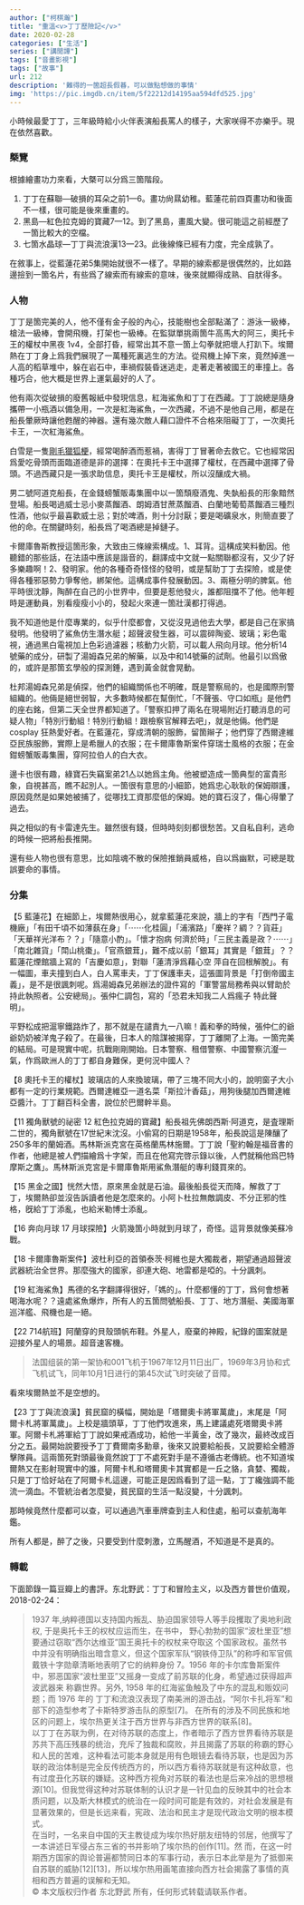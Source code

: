 ```yaml
---
author: ["柯棋瀚"]
title: "重溫<v>丁丁歷險記</v>"
date: 2020-02-28
categories: ["生活"]
series: ["講閒譚"]
tags: ["音畫影視"]
tags: ["故事"]
url: 212
description: '難得的一箇超長假㫷，可以做點想做的事情'
img: 'https://pic.imgdb.cn/item/5f22212d14195aa594dfd525.jpg'
---
```


小時候最愛丁丁，三年級時給小火伴表演船長罵人的樣子，大家咲得不亦樂乎。現在依然喜歡。

### 槩覽

根據繪畫功力來看，大槩可以分爲三箇階段。

1. <v>丁丁在蘇聯</v>—<v>破損的耳朵</v>之前<n>1—6</n>。畫功尙㬎幼稚。<v>藍蓮花</v>前四頁畫功和後面不一樣，很可能是後來重畫的。
2. <v>黑島</v>—<v>紅色拉克姆的寶藏</v><n>7—12</n>。到了<v>黑島</v>，畫風大變。很可能這之前經歷了一箇比較大的空檔。
3. <v>七箇水晶球</v>—<v>丁丁與流浪漢</v><n>13—23</n>。此後線條已經有力度，完全成孰了。

在敘事上，從<v>藍蓮花</v><n>弟5集</n>開始就很不一樣了。早期的線索都是很偶然的，比如路邊撿到一箇名片，有些爲了線索而有線索的意味，後來就顯得成熟、自肰得多。

### 人物

丁丁是箇完美的人，他不僅有金子般的內心，技能樹也全部點滿了：游泳一級棒，槍法一級棒，會開飛機，打架也一級棒。在監獄單挑兩箇牛高馬大的阿三，<v>奧托卡王的權杖</v>中黑夜 1v4，全部打昏，經常出其不意一箇上勾拳就把壞人打趴下。埃爾熱在丁丁身上爲我們展現了一萬種死裏逃生的方法。從飛機上掉下來，竟然掉進一人高的稻草堆中，躲在岩石中，車禍假裝昏迷逃走，走著走著被國王的車撞上。各種巧合，他大概是世界上運氣最好的人了。

他有兩次從破損的廢舊報紙中發現信息，<v>紅海鯊魚</v>和<v>丁丁在西藏</v>。丁丁說總是隨身攜帶一小瓶酒以備急用，一次是<v>紅海鯊魚</v>，一次<v>西藏</v>，不過不是他自己用，都是在船長暈厥時讓他甦醒的神器。還有幾次敵人藉口證件不合格來阻礙丁丁，一次<v>奧托卡王</v>，一次<v>紅海鯊魚</v>。

白雪是一隻<u>剛毛獵狐梗</u>，經常喝醉酒而惹禍，害得丁丁冒著命去救它。它也經常因爲愛吃骨頭而面臨道德是非的選擇：在<v>奧托卡王</v>中選擇了權杖，在<v>西藏</v>中選擇了骨頭。不過<v>西藏</v>只是一張求助信息，<v>奧托卡王</v>是權杖，所以沒釀成大禍。

男二號阿道克船長，在<v>金錢螃蟹販毒集團</v>中以一箇頹廢酒鬼、失埶船長的形象黯然登場。船長喝過威士忌<n>小麥蒸餾酒</n>、朗姆酒<n>甘蔗蒸餾酒</n>、白蘭地<n>葡萄蒸餾酒</n>三種烈性酒，他似乎最喜歡威士忌；對於啤酒，則十分討厭；要是喝礦泉水，則簡直要了他的命。在關鍵時刻，船長爲了喝酒總是掉鏈子。

卡爾庫魯斯教授這箇形象，大致由三條線索構成。1、耳背。這構成笑料動因。他聽錯的那些話，在法語中應該是諧音的，翻譯成中文就一點關聯都沒有，又少了好多樂趣啊！2、發明家。他的各種奇奇怪怪的發明，或是幫助丁丁去探險，或是使得各種邪惡勢力爭奪他，綁架他。這構成事件發展動因。3、兩極分明的脾氣。他平時很沈靜，陶醉在自己的小世界中，但要是惹他發火，誰都阻擋不了他。他年輕時是運動員，別看瘦瘦小小的，發起火來連一箇壯漢都打得過。

我不知道他是什麼專業的，似乎什麼都會，又從沒見過他去大學，都是自己在家搞發明。他發明了鯊魚仿生潛水艇；超聲波發生器，可以震碎陶瓷、玻璃；彩色電視，通過黑白電視加上色彩過濾器；核動力火箭，可以載人飛向月球。他分析14號藥的成分，研製了湯姆森兄弟的解藥，以及中和14號藥的試劑。他最引以爲傲的，或許是那箇玄學般的探測錘，遇到黃金就會晃動。

杜邦<n>湯姆森</n>兄弟是偵探，他們的組織關係也不明確，既是警察局的，也是國際刑警組織的。他倆是絕世弱智，大多數時候都在幫倒忙，「不聲張、守口如瓶」是他們的座右銘，但第二天全世界都知道了。「警察扣押了兩名在現場附近打聽消息的可疑人物」「特別行動組！特別行動組！跟檢察官解釋去吧」，就是他倆。他們是 cosplay 狂熱愛好者。在<v>藍蓮花</v>，穿成清朝的服飾，留箇辮子；他們穿了西爾達維亞民族服飾，實際上是希臘人的衣服；在<v>卡爾庫魯斯案件</v>穿瑞士風格的衣服；在<v>金鉗螃蟹販毒集團</v>，穿阿拉伯人的白大衣。

邊卡也很有趣，<v>綠寶石失竊案</v><n>弟21亼</n>以她爲主角。他被塑造成一箇典型的富貴形象，自視甚高，瞧不起別人。一箇很有意思的小細節，她爲忠心耿耿的保姆辯護，原因竟然是如果她被捕了，從哪找工資那麼低的保姆。她的寶石沒了，傷心得暈了過去。

與之相似的有卡雷達先生。雖然很有錢，但時時刻刻都很愁苦。又自私自利，逃命的時候一把將船長推開。

還有些人物也很有意思，比如陰魂不散的保險推銷員威格，自以爲幽默，可總是耽誤要命的事情。

### 分集

【5 藍蓮花】在細節上，埃爾熱很用心，就拿<v>藍蓮花</v>來說，牆上的字有「西門子電機廠」「有田千頃不如薄蓺在身」「⋯⋯化桂圓」「浦濱路」「慶祥？綢？？貨莊」「天華祥光洋布？？」「隨意小酌」。「懷才抱病 何濟於時」「三民主義是政<n>？</n>⋯⋯」「南北雜貨」「閗山桃棗」。「官燕銀茸」，難不成以前「銀耳」其實是「銀茸」？？藍蓮花煙館牆上寫的「吉慶如意」，對聯「蓮清淨爲藉心空 萍自在回根解脫」。有一幅圖，車夫撞到白人，白人罵車夫，丁丁保護車夫，這張圖背景是「打倒帝國主義」，是不是很諷刺呢。爲湯姆森兄弟辦法的證件寫的「軍警當局務希與以臂助於持此執照者。公安總局」。張仲仁調包，寫的「恐君未知我二人爲瘋子 特此聲明」。

平野松成把滬寧鐵路炸了，那不就是在譴責九一八嘛！義和拳的時候，張仲仁的爺爺奶奶被洋鬼子殺了。在最後，日本人的陰謀被揭穿，丁丁離開了上海。一箇完美的結局。可是現實中呢，抗戰剛剛開始。日本警察、租借警察、中國警察沆瀣一氣，作爲歐洲人的丁丁都自身難保，更何況中國人？

【8 奧托卡王的權杖】玻璃店的人來換玻璃，帶了三塊不同大小的，說明窗子大小都有一定的行業規範。西爾達維亞一道名菜「斯拉汁香菇」，用狗後腿加西爾達維亞醬汁。丁丁翻百科全書，說位於巴爾幹半島。

【11 獨角獸號的祕密 12 紅色拉克姆的寶藏】船長祖先佛朗西斯·阿道克，是査理斯二世的，獨角獸號在17世紀末沈沒。小偷寫的日期是1958年，船長說這是陳釀了250多年的蘭姆酒。馬林斯派克宮在英格蘭馬林施爾。丁丁說「聖約翰是<v>福音書</v>的作者，他總是被人們描繪爲十字架，而且在他寫完<v>啓示錄</v>以後，人們就稱他爲巴特摩斯之鷹」。馬林斯派克宮是卡爾庫魯斯用鯊魚潛艇的專利錢買來的。

【15 黑金之國】恍然大悟，原來黑金就是石油。最後船長從天而降，解救了丁丁，埃爾熱卻並沒告訴讀者他是怎麼來的。小阿卜杜拉無敵調皮、不分正邪的性格，旣給丁丁添亂，也給米勒博士添亂。

【16 奔向月球 17 月球探險】火箭幾箇小時就到月球了，奇怪。這背景就像美蘇冷戰。

【18 卡爾庫魯斯案件】波杜利亞的首領泰茨·柯維也是大獨裁者，期望通過超聲波武器統治全世界。那麼強大的國家，卻連大砲、地雷都是啞的。十分諷刺。

【19 紅海鯊魚】馬德的名字翻譯得很好，「媽的」。什麼都懂的丁丁，爲何會想著喝海水呢？？遠處鯊魚爆炸，所有人的五箇問號<n>船長、丁丁、地方潛艇、美國海軍巡洋艦、飛機</n>也是一絕。

【22 714航班】阿蘭穿的貝殼頭帆布鞋。外星人，廢棄的神殿，紀錄的圖案就是迎接外星人的場景。超音速客機。

> 法国组装的第一架协和001飞机于1967年12月11日出厂，1969年3月协和式飞机试飞，同年10月1日进行的第45次试飞时突破了音障。

看來埃爾熱並不是空想的。

【23 丁丁與流浪漢】貧民窟的橫幅，開始是「塔爾奧卡將軍萬歲」，末尾是「阿爾卡札將軍萬歲」。上校是牆頭草，丁丁他們攻進來，馬上建議處死塔爾奧卡將軍。阿爾卡札將軍給丁丁說如果戒酒成功，給他一半黃金，改了幾次，最終改成百分之五。最開始說要授予丁丁費爾南多勳章，後來又說要給船長，又說要給全體游擊隊員。這兩箇死對頭最後竟然說丁丁不處死對手是不遵循古老傳統。也不知道埃爾熱又在影射現實中的誰，阿爾卡札和塔爾奧卡其實都是一丘之貉，貪婪、獨裁，只是丁丁恰好站在了阿爾卡札這邊，可能正是因爲看到了這一點，丁丁纔強調不能流一滴血。不管統治者怎麼變，貧民窟的生活一點沒變，十分諷刺。

那時候竟然什麼都可以查，可以通過汽車車牌查到主人和住處，船可以查航海年鑑。

所有人都是，醉了之後，只要受到什麼刺激，立馬醒酒，不知道是不是真的。

### 轉載

下面節錄一篇豆瓣上的書評。东北野武：<v>丁丁和冒险主义，以及西方普世价值观</v>，2018-02-24：

> 1937 年,纳粹德国以支持国内叛乱、胁迫国家领导人等手段攫取了奥地利政权, 于是<v>奥托卡王的权杖</v>应运而生，在书中， 野心勃勃的国家“波杜里亚”想要通过窃取“西尔达维亚”国王奥托卡的权杖来夺取这 个国家政权。虽然书中并没有明确指出暗含意义，但这个国家军队“钢铁侍卫队”的称呼和军官佩戴铁十字勋章清晰地表明了它的纳粹身份 7。1956 年的<v>卡尔库鲁斯案件</v> 中，邪恶国家“波杜里亚”又摇身一变成了前苏联的化身，希望通过获得超声波武器来 称霸世界。另外, 1958 年的<v>红海鲨鱼</v>触及了中东的混乱和贩奴问题；而 1976 年的 <v>丁丁和流浪汉</v>表现了南美洲的游击战，“阿尔卡扎将军”和部下的造型参考了卡斯特罗游击队的原型[7]。 在所有的涉及不同民族和地区的问题上，埃尔热更关注于西方世界与非西方世界的联系[8]。      
> 以<v>丁丁在苏联</v>为例，在对待苏联的态度上，作者暗示了西方世界看待苏联是苏共下高压残暴的统治，充斥了独裁和腐败，并且揭露了苏联的称霸的野心和人民的苦难，这种看法可能本身就是用有色眼镜去看待苏联，也是因为苏联的政治体制是完全反传统西方的，所以西方看待苏联就是有这种敌意，也有过度丑化苏联的嫌疑。这种西方视角对苏联的看法也是后来冷战的思想根源[10]。但我觉得这种对苏联体制的认识才是一针见血的反映其中的社会本质问题，以及斯大林模式的统治在一段时间可能是有效的，对社会发展是有显著效果的，但是长远来看，宪政、法治和民主才是现代政治文明的根本模式。     
> 在当时，一名来自中国的天主教徒成为埃尔热好朋友纽特的邻居，他撰写了一本讲述日军侵占东三省的书并影响了埃尔热的创作[11]。然 而，在这一时期西方国家的舆论普遍都赞同日本的军事行动，表示日本此举是为了抵御来自苏联的威胁[12][13]，所以埃尔热用画笔直接向西方社会揭露了事情的真相和西方普遍的误解和无知。    
> © 本文版权归作者  东北野武  所有，任何形式转载请联系作者。
